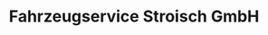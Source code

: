 ---
title: "Fahrzeugservice Stroisch GmbH"
url: /merseburg/fahrzeugservice-stroisch-gmbh/
shop: Autowerkstatt
---